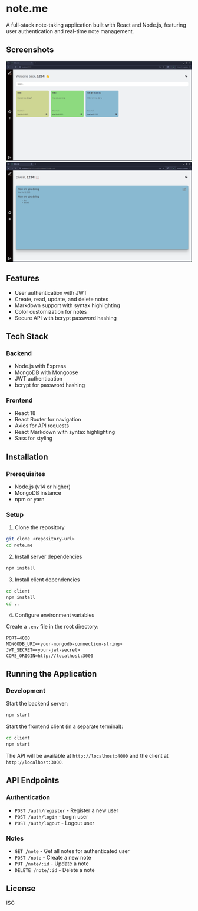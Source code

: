 # note.me

A full-stack note-taking application built with React and Node.js, featuring user authentication and real-time note management.

## Screenshots

![Home Page](./screenshots/2025-10-01T10:44:58,016890876+05:30.png)
![Notes Dashboard](./screenshots/2025-10-01T10:45:37,741209860+05:30.png)

## Features

- User authentication with JWT
- Create, read, update, and delete notes
- Markdown support with syntax highlighting
- Color customization for notes
- Secure API with bcrypt password hashing

## Tech Stack

### Backend
- Node.js with Express
- MongoDB with Mongoose
- JWT authentication
- bcrypt for password hashing

### Frontend
- React 18
- React Router for navigation
- Axios for API requests
- React Markdown with syntax highlighting
- Sass for styling

## Installation

### Prerequisites
- Node.js (v14 or higher)
- MongoDB instance
- npm or yarn

### Setup

1. Clone the repository
```bash
git clone <repository-url>
cd note.me
```

2. Install server dependencies
```bash
npm install
```

3. Install client dependencies
```bash
cd client
npm install
cd ..
```

4. Configure environment variables

Create a `.env` file in the root directory:
```
PORT=4000
MONGODB_URI=<your-mongodb-connection-string>
JWT_SECRET=<your-jwt-secret>
CORS_ORIGIN=http://localhost:3000
```

## Running the Application

### Development

Start the backend server:
```bash
npm start
```

Start the frontend client (in a separate terminal):
```bash
cd client
npm start
```

The API will be available at `http://localhost:4000` and the client at `http://localhost:3000`.

## API Endpoints

### Authentication
- `POST /auth/register` - Register a new user
- `POST /auth/login` - Login user
- `POST /auth/logout` - Logout user

### Notes
- `GET /note` - Get all notes for authenticated user
- `POST /note` - Create a new note
- `PUT /note/:id` - Update a note
- `DELETE /note/:id` - Delete a note

## License

ISC
